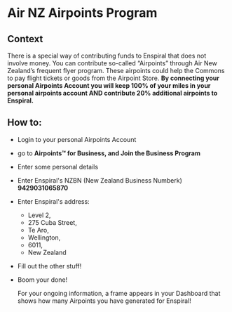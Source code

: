 # Air NZ Airpoints Program

## Context

There is a special way of contributing funds to Enspiral that does not involve money. You can contribute so-called “Airpoints” through Air New Zealand’s frequent flyer program. These airpoints could help the Commons to pay flight tickets or goods from the Airpoint Store. **By connecting your personal Airpoints Account you will keep 100% of your miles in your personal airpoints account AND contribute 20% additional airpoints to Enspiral.**

## How to:

* Login to your personal Airpoints Account
* go to **Airpoints™ for Business, and Join the Business Program**
* Enter some personal details
* Enter Enspiral's NZBN (New Zealand Business Numberk) **9429031065870**
* Enter Enspiral's address:
  * Level 2,&#x20;
  * 275 Cuba Street,&#x20;
  * Te Aro,&#x20;
  * Wellington,&#x20;
  * 6011,&#x20;
  * New Zealand
* Fill out the other stuff!
*   Boom your done!

    For your ongoing information, a frame appears in your Dashboard that shows how many Airpoints you have generated for Enspiral!
